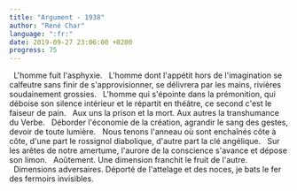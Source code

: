 ```yaml
---
title: "Argument - 1938"
author: "René Char"
language: ":fr:"
date: 2019-09-27 23:06:00 +0200
progress: 75
---
```

&nbsp;&nbsp;L'homme fuit l'asphyxie.
&nbsp;&nbsp;L'homme dont l'appétit hors de l'imagination se calfeutre sans finir de s'approvisionner, se délivrera par les mains, rivières soudainement grossies.
&nbsp;&nbsp;L'homme qui s'épointe dans la prémonition, qui déboise son silence intérieur et le répartit en théâtre, ce second c'est le faiseur de pain.
&nbsp;&nbsp;Aux uns la prison et la mort. Aux autres la transhumance du Verbe.
&nbsp;&nbsp;Déborder l'économie de la création, agrandir le sang des gestes, devoir de toute lumière.
&nbsp;&nbsp;Nous tenons l'anneau où sont enchaînés côte à côte, d'une part le rossignol diabolique, d'autre part la clé angélique.
&nbsp;&nbsp;Sur les arêtes de notre amertume, l'aurore de la conscience s'avance et dépose son limon.
&nbsp;&nbsp;Aoûtement. Une dimension franchit le fruit de l'autre.
&nbsp;&nbsp;Dimensions adversaires. Déporté de l'attelage et des noces, je bats le fer des fermoirs invisibles.
